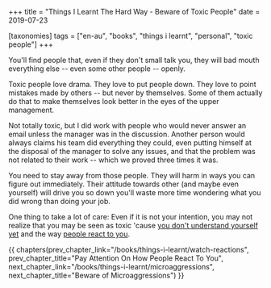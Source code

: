 +++
title = "Things I Learnt The Hard Way - Beware of Toxic People"
date = 2019-07-23

[taxonomies]
tags = ["en-au", "books", "things i learnt", "personal", "toxic people"]
+++

You'll find people that, even if they don't small talk you, they will bad
mouth everything else -- even some other people -- openly.

<!-- more -->

Toxic people love drama. They love to put people down. They love to point
mistakes made by others -- but never by themselves. Some of them actually do
that to make themselves look better in the eyes of the upper management.

Not totally toxic, but I did work with people who would never answer an email
unless the manager was in the discussion. Another person would always claims
his team did everything they could, even putting himself at the disposal of
the manager to solve any issues, and that the problem was not related to their
work -- which we proved three times it was.

You need to stay away from those people. They will harm in ways you can figure
out immediately. Their attitude towards other (and maybe even yourself) will
drive you so down you'll waste more time wondering what you did wrong than
doing your job.

One thing to take a lot of care: Even if it is not your intention, you may not
realize that you may be seen as toxic 'cause [you don't understand yourself
yet](/books/things-i-learnt/learn-about-yourself) and the way [people react to
you](/books/things-i-learnt/watch-reactions).

{{ chapters(prev_chapter_link="/books/things-i-learnt/watch-reactions", prev_chapter_title="Pay Attention On How People React To You", next_chapter_link="/books/things-i-learnt/microaggressions", next_chapter_title="Beware of Microaggressions") }}
